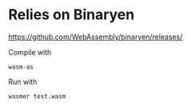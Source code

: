 # Relies on Binaryen

https://github.com/WebAssembly/binaryen/releases/

Compile with 
	
	wasm-as

Run with

	wasmer test.wasm

